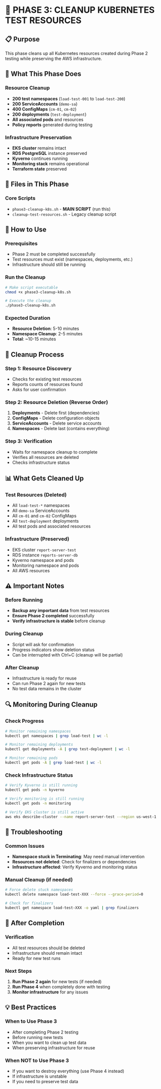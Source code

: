 # 🧹 PHASE 3: CLEANUP KUBERNETES TEST RESOURCES

## 📋 **Purpose**
This phase cleans up all Kubernetes resources created during Phase 2 testing while preserving the AWS infrastructure.

## 🎯 **What This Phase Does**

### **Resource Cleanup**
- **200 test namespaces** (`load-test-001` to `load-test-200`)
- **200 ServiceAccounts** (`demo-sa`)
- **400 ConfigMaps** (`cm-01`, `cm-02`)
- **200 deployments** (`test-deployment`)
- **All associated pods** and resources
- **Policy reports** generated during testing

### **Infrastructure Preservation**
- **EKS cluster** remains intact
- **RDS PostgreSQL** instance preserved
- **Kyverno** continues running
- **Monitoring stack** remains operational
- **Terraform state** preserved

## 📁 **Files in This Phase**

### **Core Scripts**
- `phase3-cleanup-k8s.sh` - **MAIN SCRIPT** (run this)
- `cleanup-test-resources.sh` - Legacy cleanup script

## 🎯 **How to Use**

### **Prerequisites**
- Phase 2 must be completed successfully
- Test resources must exist (namespaces, deployments, etc.)
- Infrastructure should still be running

### **Run the Cleanup**
```bash
# Make script executable
chmod +x phase3-cleanup-k8s.sh

# Execute the cleanup
./phase3-cleanup-k8s.sh
```

### **Expected Duration**
- **Resource Deletion**: 5-10 minutes
- **Namespace Cleanup**: 2-5 minutes
- **Total**: ~10-15 minutes

## 🔄 **Cleanup Process**

### **Step 1: Resource Discovery**
- Checks for existing test resources
- Reports counts of resources found
- Asks for user confirmation

### **Step 2: Resource Deletion (Reverse Order)**
1. **Deployments** - Delete first (dependencies)
2. **ConfigMaps** - Delete configuration objects
3. **ServiceAccounts** - Delete service accounts
4. **Namespaces** - Delete last (contains everything)

### **Step 3: Verification**
- Waits for namespace cleanup to complete
- Verifies all resources are deleted
- Checks infrastructure status

## 📊 **What Gets Cleaned Up**

### **Test Resources (Deleted)**
- All `load-test-*` namespaces
- All `demo-sa` ServiceAccounts
- All `cm-01` and `cm-02` ConfigMaps
- All `test-deployment` deployments
- All test pods and associated resources

### **Infrastructure (Preserved)**
- EKS cluster `report-server-test`
- RDS instance `reports-server-db`
- Kyverno namespace and pods
- Monitoring namespace and pods
- All AWS resources

## ⚠️ **Important Notes**

### **Before Running**
- **Backup any important data** from test resources
- **Ensure Phase 2 completed** successfully
- **Verify infrastructure is stable** before cleanup

### **During Cleanup**
- Script will ask for confirmation
- Progress indicators show deletion status
- Can be interrupted with Ctrl+C (cleanup will be partial)

### **After Cleanup**
- Infrastructure is ready for reuse
- Can run Phase 2 again for new tests
- No test data remains in the cluster

## 🔍 **Monitoring During Cleanup**

### **Check Progress**
```bash
# Monitor remaining namespaces
kubectl get namespaces | grep load-test | wc -l

# Monitor remaining deployments
kubectl get deployments -A | grep test-deployment | wc -l

# Monitor remaining pods
kubectl get pods -A | grep load-test | wc -l
```

### **Check Infrastructure Status**
```bash
# Verify Kyverno is still running
kubectl get pods -n kyverno

# Verify monitoring is still running
kubectl get pods -n monitoring

# Verify EKS cluster is still active
aws eks describe-cluster --name report-server-test --region us-west-1
```

## 🚨 **Troubleshooting**

### **Common Issues**
- **Namespace stuck in Terminating**: May need manual intervention
- **Resources not deleted**: Check for finalizers or dependencies
- **Infrastructure affected**: Verify Kyverno and monitoring status

### **Manual Cleanup (if needed)**
```bash
# Force delete stuck namespaces
kubectl delete namespace load-test-XXX --force --grace-period=0

# Check for finalizers
kubectl get namespace load-test-XXX -o yaml | grep finalizers
```

## 🧹 **After Completion**

### **Verification**
- All test resources should be deleted
- Infrastructure should remain intact
- Ready for new test runs

### **Next Steps**
1. **Run Phase 2 again** for new tests (if needed)
2. **Run Phase 4** when completely done with testing
3. **Monitor infrastructure** for any issues

## 💡 **Best Practices**

### **When to Use Phase 3**
- After completing Phase 2 testing
- Before running new tests
- When you want to clean up test data
- When preserving infrastructure for reuse

### **When NOT to Use Phase 3**
- If you want to destroy everything (use Phase 4 instead)
- If infrastructure is unstable
- If you need to preserve test data
